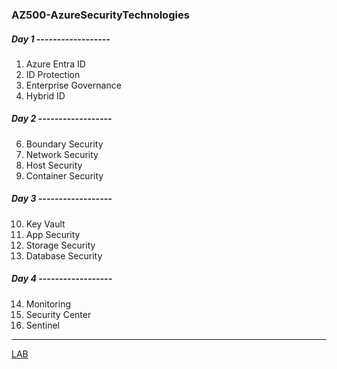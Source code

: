 ### AZ500-AzureSecurityTechnologies

##### Day 1 ------------------

1. Azure Entra ID
2. ID Protection
3. Enterprise Governance
4. Hybrid ID

##### Day 2 ------------------

6. Boundary Security
7. Network Security
8. Host Security
9. Container Security

##### Day 3 ------------------

10. Key Vault
11. App Security
12. Storage Security
13. Database Security

##### Day 4 ------------------

14. Monitoring
15. Security Center
16. Sentinel

---

[LAB](https://github.com/MicrosoftLearning/AZ500-AzureSecurityTechnologies/tree/master/Allfiles/Labs)
